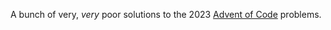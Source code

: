 A bunch of very, *very* poor solutions to the 2023 [Advent of Code](https://adventofcode.com/) problems.
